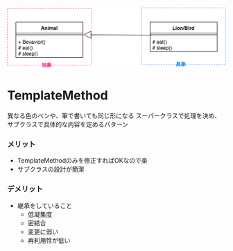 ![](template_method.png)
# TemplateMethod
異なる色のペンや、筆で書いても同じ形になる
スーパークラスで処理を決め、サブクラスで具体的な内容を定めるパターン

### メリット
* TemplateMethodのみを修正すればOKなので楽
* サブクラスの設計が簡潔

### デメリット
* 継承をしていること
  * 低凝集度
  * 密結合
  * 変更に弱い
  * 再利用性が低い
